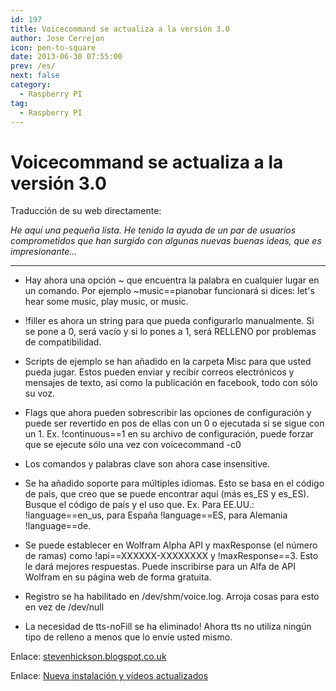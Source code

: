 ```yaml
---
id: 197
title: Voicecommand se actualiza a la versión 3.0 
author: Jose Cerrejon
icon: pen-to-square
date: 2013-06-30 07:55:00
prev: /es/
next: false
category:
  - Raspberry PI
tag:
  - Raspberry PI
---
```


# Voicecommand se actualiza a la versión 3.0 

Traducción de su web directamente:

*He aquí una pequeña lista. He tenido la ayuda de un par de usuarios comprometidos que han surgido con algunas nuevas buenas ideas, que es impresionante...*

- - -
* Hay ahora una opción ~ que encuentra la palabra en cualquier lugar en un comando. Por ejemplo ~music==pianobar funcionará si dices: let's hear some music, play music, or music.

* !filler es ahora un string para que pueda configurarlo manualmente. Si se pone a 0, será vacío y si lo pones a 1, será RELLENO por problemas de compatibilidad.

* Scripts de ejemplo se han añadido en la carpeta Misc para que usted pueda jugar. Estos pueden enviar y recibir correos electrónicos y mensajes de texto, así como la publicación en facebook, todo con sólo su voz.

* Flags que ahora pueden sobrescribir las opciones de configuración y puede ser revertido en pos de ellas con un 0 o ejecutada si se sigue con un 1. Ex. !continuous==1 en su archivo de configuración, puede forzar que se ejecute sólo una vez con voicecommand -c0

* Los comandos y palabras clave son ahora case insensitive.

* Se ha añadido soporte para múltiples idiomas. Esto se basa en el código de país, que creo que se puede encontrar aquí (más es_ES y es_ES). Busque el código de país y el uso que. Ex. Para EE.UU.: !language==en_us, para España !language==ES, para Alemania !language==de.

* Se puede establecer en Wolfram Alpha API y maxResponse (el número de ramas) como !api==XXXXXX-XXXXXXXX y !maxResponse==3. Esto le dará mejores respuestas. Puede inscribirse para un Alfa de API Wolfram en su página web de forma gratuita.

* Registro se ha habilitado en /dev/shm/voice.log. Arroja cosas para esto en vez de /dev/null

* La necesidad de tts-noFill se ha eliminado! Ahora tts no utiliza ningún tipo de relleno a menos que lo envíe usted mismo.

Enlace: [stevenhickson.blogspot.co.uk](http://stevenhickson.blogspot.co.uk/2013/06/voice-command-v30-for-raspberry-pi.html)

Enlace: [Nueva instalación y vídeos actualizados](http://stevenhickson.blogspot.com/2013/06/installing-and-updating-piauisuite-and.html)